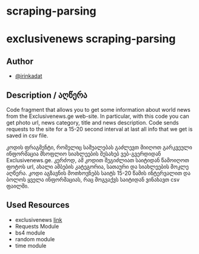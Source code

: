 # scraping-parsing
# exclusivenews scraping-parsing

## Author

- [@irinkadat](https://github.com/irinkadat)


## Description / აღწერა
Code fragment that allows you to get some information about world news from the Exclusivenews.ge web-site.
In particular, with this code you can get photo url, news category, title and news description.
Code sends requests to the site for a 15-20 second interval at last all info that we get is saved in csv file.


კოდის ფრაგმენტი, რომელიც საშუალებას გაძლევთ მიიღოთ გარკვეული ინფორმაცია მსოფლიო სიახლეების შესახებ ვებ-გვერდიდან Exclusivenews.ge. 
კერძოდ, ამ კოდით შეგიძლიათ საიტიდან წამოიღოთ ფოტოს url, ახალი ამბების კატეგორია, სათაური და სიახლეების მოკლე აღწერა. 
კოდი აგზავნის მოთხოვნებს საიტს 15-20 წამის ინტერვალით და ბოლოს ყველა ინფორმაციას, რაც მოგვაქვს საიტიდან ვინახავთ csv ფაილში.



## Used Resources
- exclusivenews [link](http://exclusivenews.ge/post/category/msoflio/page/1)
- Requests Module
- bs4 module
- random module
- time module
